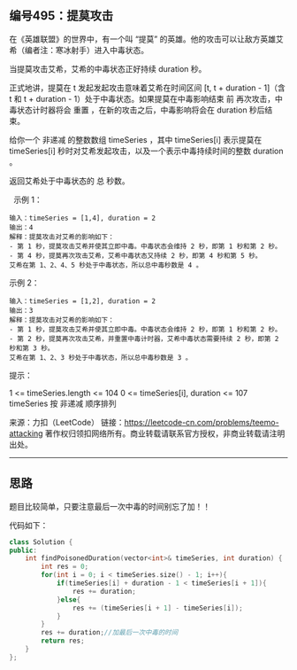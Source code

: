 ## 编号495：提莫攻击

在《英雄联盟》的世界中，有一个叫 “提莫” 的英雄。他的攻击可以让敌方英雄艾希（编者注：寒冰射手）进入中毒状态。

当提莫攻击艾希，艾希的中毒状态正好持续 duration 秒。

正式地讲，提莫在 t 发起发起攻击意味着艾希在时间区间 [t, t + duration - 1]（含 t 和 t + duration - 1）处于中毒状态。如果提莫在中毒影响结束 前 再次攻击，中毒状态计时器将会 重置 ，在新的攻击之后，中毒影响将会在 duration 秒后结束。

给你一个 非递减 的整数数组 timeSeries ，其中 timeSeries[i] 表示提莫在 timeSeries[i] 秒时对艾希发起攻击，以及一个表示中毒持续时间的整数 duration 。

返回艾希处于中毒状态的 总 秒数。

 
示例 1：
```
输入：timeSeries = [1,4], duration = 2
输出：4
解释：提莫攻击对艾希的影响如下：
- 第 1 秒，提莫攻击艾希并使其立即中毒。中毒状态会维持 2 秒，即第 1 秒和第 2 秒。
- 第 4 秒，提莫再次攻击艾希，艾希中毒状态又持续 2 秒，即第 4 秒和第 5 秒。
艾希在第 1、2、4、5 秒处于中毒状态，所以总中毒秒数是 4 。
```
示例 2：
```
输入：timeSeries = [1,2], duration = 2
输出：3
解释：提莫攻击对艾希的影响如下：
- 第 1 秒，提莫攻击艾希并使其立即中毒。中毒状态会维持 2 秒，即第 1 秒和第 2 秒。
- 第 2 秒，提莫再次攻击艾希，并重置中毒计时器，艾希中毒状态需要持续 2 秒，即第 2 秒和第 3 秒。
艾希在第 1、2、3 秒处于中毒状态，所以总中毒秒数是 3 。 
```
提示：

1 <= timeSeries.length <= 104
0 <= timeSeries[i], duration <= 107
timeSeries 按 非递减 顺序排列

来源：力扣（LeetCode）
链接：https://leetcode-cn.com/problems/teemo-attacking
著作权归领扣网络所有。商业转载请联系官方授权，非商业转载请注明出处。

---
## 思路

题目比较简单，只要注意最后一次中毒的时间别忘了加！！

代码如下：
```c++
class Solution {
public:
    int findPoisonedDuration(vector<int>& timeSeries, int duration) {
        int res = 0;
        for(int i = 0; i < timeSeries.size() - 1; i++){
            if(timeSeries[i] + duration - 1 < timeSeries[i + 1]){
                res += duration;
            }else{
                res += (timeSeries[i + 1] - timeSeries[i]);
            }
        }
        res += duration;//加最后一次中毒的时间
        return res;
    }
};
```
